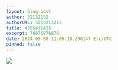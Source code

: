 ```yaml
---
layout: blog-post
author: 32132132
authorURL: 3213213213
title: 4355435435
excerpt: 76876876876
date: 2024-05-08 11:06:18.296147 Etc/UTC
pinned: false
---
```

<img src="{{ site.baseurl }}/34996081517815398517151843332539971.gif"/>
